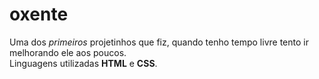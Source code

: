 # oxente
Uma dos <em>primeiros</em> projetinhos que fiz, quando tenho tempo livre tento ir melhorando ele aos poucos.<br>
Linguagens utilizadas <strong>HTML</strong> e <strong>CSS</strong>.
